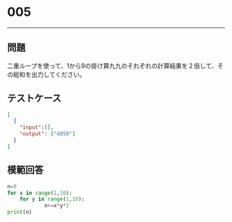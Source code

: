
# 005

---

## 問題

二重ループを使って、1から9の掛け算九九のそれぞれの計算結果を２倍して、その総和を出力してください。


## テストケース


```json
[
  {
    "input":[],
    "output": ["4050"]
  }
]
```

## 模範回答

```python
n=0
for x in range(1,10):
    for y in range(1,10):
            n+=x*y*2
print(n)
```
